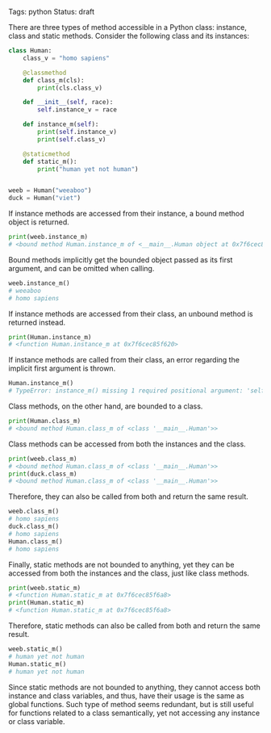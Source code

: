 Tags: python
Status: draft

There are three types of method accessible in a Python class: instance, class and static methods. Consider the following class and its instances:

```python
class Human:
    class_v = "homo sapiens"

    @classmethod
    def class_m(cls):
        print(cls.class_v)

    def __init__(self, race):
        self.instance_v = race

    def instance_m(self):
        print(self.instance_v)
        print(self.class_v)

    @staticmethod
    def static_m():
        print("human yet not human")


weeb = Human("weeaboo")
duck = Human("viet")
```

If instance methods are accessed from their instance, a bound method object is returned.

```python
print(weeb.instance_m)
# <bound method Human.instance_m of <__main__.Human object at 0x7f6cec860320>>
```

Bound methods implicitly get the bounded object passed as its first argument, and can be omitted when calling.

```python
weeb.instance_m()
# weeaboo
# homo sapiens
```

If instance methods are accessed from their class, an unbound method is returned instead.

```python
print(Human.instance_m)
# <function Human.instance_m at 0x7f6cec85f620>
```

If instance methods are called from their class, an error regarding the implicit first argument is thrown.

```python
Human.instance_m()
# TypeError: instance_m() missing 1 required positional argument: 'self'
```

Class methods, on the other hand, are bounded to a class.

```python
print(Human.class_m)
# <bound method Human.class_m of <class '__main__.Human'>>
```

Class methods can be accessed from both the instances and the class.

```python
print(weeb.class_m)
# <bound method Human.class_m of <class '__main__.Human'>>
print(duck.class_m)
# <bound method Human.class_m of <class '__main__.Human'>>
```

Therefore, they can also be called from both and return the same result.

```python
weeb.class_m()
# homo sapiens
duck.class_m()
# homo sapiens
Human.class_m()
# homo sapiens
```

Finally, static methods are not bounded to anything, yet they can be accessed from both the instances and the class, just like class methods.

```python
print(weeb.static_m)
# <function Human.static_m at 0x7f6cec85f6a8>
print(Human.static_m)
# <function Human.static_m at 0x7f6cec85f6a8>
```

Therefore, static methods can also be called from both and return the same result.

```python
weeb.static_m()
# human yet not human
Human.static_m()
# human yet not human
```

Since static methods are not bounded to anything, they cannot access both instance and class variables, and thus, have their usage is the same as global functions. Such type of method seems redundant, but is still useful for functions related to a class semantically, yet not accessing any instance or class variable.
